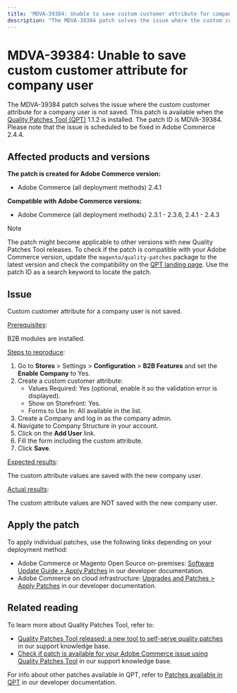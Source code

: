 ```yaml
---
title: 'MDVA-39384: Unable to save custom customer attribute for company user'
description: "The MDVA-39384 patch solves the issue where the custom customer attribute for a company user is not saved. This patch is available when the [Quality Patches Tool (QPT)](https://support.magento.com/hc/en-us/articles/360047139492) 1.1.2 is installed. The patch ID is MDVA-39384. Please note that the issue is scheduled to be fixed in Adobe Commerce 2.4.4."
---
```


# MDVA-39384: Unable to save custom customer attribute for company user

The MDVA-39384 patch solves the issue where the custom customer attribute for a company user is not saved. This patch is available when the [Quality Patches Tool (QPT)](https://support.magento.com/hc/en-us/articles/360047139492) 1.1.2 is installed. The patch ID is MDVA-39384. Please note that the issue is scheduled to be fixed in Adobe Commerce 2.4.4.

## Affected products and versions

**The patch is created for Adobe Commerce version:**

* Adobe Commerce (all deployment methods) 2.4.1

**Compatible with Adobe Commerce versions:**

* Adobe Commerce (all deployment methods) 2.3.1 - 2.3.6, 2.4.1 - 2.4.3

>[!NOTE]
>
>The patch might become applicable to other versions with new Quality Patches Tool releases. To check if the patch is compatible with your Adobe Commerce version, update the `magento/quality-patches` package to the latest version and check the compatibility on the [QPT landing page](https://devdocs.magento.com/quality-patches/tool.html#patch-grid). Use the patch ID as a search keyword to locate the patch.

## Issue

Custom customer attribute for a company user is not saved.

<u>Prerequisites</u>:

B2B modules are installed.

<u>Steps to reproduce</u>:

1. Go to **Stores** > Settings > **Configuration** > **B2B Features** and set the **Enable Company** to Yes.
1. Create a custom customer attribute:
    * Values Required: Yes (optional, enable it so the validation error is displayed).
    * Show on Storefront: Yes.
    * Forms to Use In: All available in the list.
1. Create a Company and log in as the company admin.
1. Navigate to Company Structure in your account.
1. Click on the **Add User** link.
1. Fill the form including the custom attribute.
1. Click **Save**.

<u>Expected results</u>:

The custom attribute values are saved with the new company user.

<u>Actual results</u>:

The custom attribute values are NOT saved with the new company user.

## Apply the patch

To apply individual patches, use the following links depending on your deployment method:

* Adobe Commerce or Magento Open Source on-premises: [Software Update Guide > Apply Patches](https://devdocs.magento.com/guides/v2.4/comp-mgr/patching/mqp.html) in our developer documentation.
* Adobe Commerce on cloud infrastructure: [Upgrades and Patches > Apply Patches](https://devdocs.magento.com/cloud/project/project-patch.html) in our developer documentation.

## Related reading

To learn more about Quality Patches Tool, refer to:

* [Quality Patches Tool released: a new tool to self-serve quality patches](https://support.magento.com/hc/en-us/articles/360047139492) in our support knowledge base.
* [Check if patch is available for your Adobe Commerce issue using Quality Patches Tool](https://support.magento.com/hc/en-us/articles/360047125252) in our support knowledge base.

For info about other patches available in QPT, refer to [Patches available in QPT](https://devdocs.magento.com/quality-patches/tool.html#patch-grid) in our developer documentation. 
